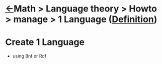 <head><link rel="stylesheet" href="../../../../md.css"/><script src="../../../../md.js"></script></head>

[//]: #(Reference)
[Repo_Readme]:   ../list/object_list.md
[Item_Whatis]:   ../whatis/language_whatis.md

[Grammar_Whatis]: ../whatis/grammar_whatis.md
[Set_Whatis]:     ../../theory_set/whatis/set/README.md
[Symbol_Whatis]:  ../list/object_list.md


# [&larr;][Repo_Readme]Math > Language theory > Howto > manage > 1 Language ([Definition][Item_Whatis])

# Create 1 Language
- using Bnf or Rdf
